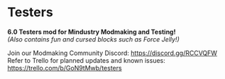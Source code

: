 # Testers   

**6.0 Testers mod for Mindustry Modmaking and Testing!**   
*(Also contains fun and cursed blocks such as Force Jelly!)*   

Join our Modmaking Community Discord: https://discord.gg/RCCVQFW   
Refer to Trello for planned updates and known issues: https://trello.com/b/GoN9tMwb/testers   
